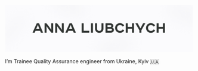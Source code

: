 [![Header](https://github.com/Pandaishere/Pandaishere/blob/main/assets/GitHub%20cover%20-%202.png)](https://www.linkedin.com/in/anna-liubchych-732a42241/)

I’m Trainee Quality Assurance engineer from Ukraine, Kyiv 🇺🇦
